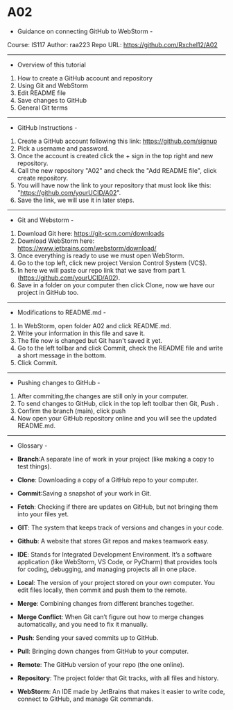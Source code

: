 # A02

- Guidance on connecting GitHub to WebStorm -

Course: IS117
Author: raa223
Repo URL:  https://github.com/Rxchel12/A02

------------------------------------------------------

- Overview of this tutorial
1. How to create a GitHub account and repository
2. Using Git and WebStorm
3. Edit README file
4. Save changes to GitHub
5. General Git terms

------------------------------------------------------

- GitHub Instructions -

1. Create a GitHub account following this link: https://github.com/signup
2. Pick a username and password.
3. Once the account is created click the + sign in the top right and new repository.
4. Call the new repository "A02" and check the "Add README file", click create repository.
5. You will have now the link to your repository that must look like this: "https://github.com/yourUCID/A02".
6. Save the link, we will use it in later steps.

------------------------------------------------------

- Git and Webstorm -

1. Download Git here: https://git-scm.com/downloads
2. Download WebStorm here: https://www.jetbrains.com/webstorm/download/
3. Once everything is ready to use we must open WebStorm.
4. Go to the top left, click new project Version Control System (VCS).
5. In here we will paste our repo link that we save from part 1. (https://github.com/yourUCID/A02).
6. Save in a folder on your computer then click Clone, now we have our project in GitHub too.

------------------------------------------------------

- Modifications to README.md -

1. In WebStorm, open folder A02 and click README.md.
2. Write your information in this file and save it.
3. The file now is changed but Git hasn't saved it yet.
4. Go to the left tollbar and click Commit, check the README file and write a short message in the bottom.
5. Click Commit.

------------------------------------------------------

- Pushing changes to GitHub -

1. After commiting,the changes are still only in your computer.
2. To send changes to GitHub, click in the top left toolbar then Git, Push .
3. Confirm the branch (main), click push
4. Now open your GitHub repository online and you will see the updated README.md.

------------------------------------------------------

- Glossary -

- **Branch**:A separate line of work in your project (like making a copy to test things).
- **Clone**: Downloading a copy of a GitHub repo to your computer.
- **Commit**:Saving a snapshot of your work in Git.
- **Fetch**: Checking if there are updates on GitHub, but not bringing them into your files yet.
- **GIT**: The system that keeps track of versions and changes in your code.
- **Github**: A website that stores Git repos and makes teamwork easy.
- **IDE**: Stands for Integrated Development Environment. It’s a software application (like WebStorm, VS Code, or PyCharm) that provides tools for coding, debugging, and managing projects all in one place.
- **Local**: The version of your project stored on your own computer. You edit files locally, then commit and push them to the remote.
- **Merge**: Combining changes from different branches together.
- **Merge Conflict**: When Git can’t figure out how to merge changes automatically, and you need to fix it manually.
- **Push**: Sending your saved commits up to GitHub.
- **Pull**: Bringing down changes from GitHub to your computer.
- **Remote**: The GitHub version of your repo (the one online).
- **Repository**: The project folder that Git tracks, with all files and history.  
- **WebStorm**: An IDE made by JetBrains that makes it easier to write code, connect to GitHub, and manage Git commands. 




